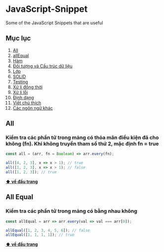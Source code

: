 # JavaScript-Snippet
Some of the JavaScript Snippets that are useful

## Mục lục
  1. [All](#all)
  2. [allEqual](#all-equal)
  3. [Hàm](#hàm)
  4. [Đối tượng và Cấu trúc dữ liệu](#Đối-tượng-và-cấu-trúc-dữ-liệu)
  5. [Lớp](#lớp)
  6. [SOLID](#solid)
  7. [Testing](#testing)
  8. [Xử lí đồng thời](#xử-lí-đồng-thời)
  9. [Xử lí lỗi](#xử-lí-lỗi)
  10. [Định dạng](#Định-dạng)
  11. [Viết chú thích](#viết-chú-thích)
  12. [Các ngôn ngữ khác](#các-ngôn-ngữ-khác)

## **All**
### Kiểm tra các phần tử trong mảng có thỏa mãn điểu kiện đã cho không (fn). Khi không truyền tham số thứ 2, mặc định fn = true

```javascript
const all = (arr, fn = Boolean) => arr.every(fn);

all([4, 2, 3], x => x > 1); // true
all([1, 2, 3], x => x > 1); // false
all([1, 2, 3]); // true
```
**[⬆ về đầu trang](#mục-lục)**

## **All Equal**
### Kiểm tra các phần tử trong mảng có bằng nhau không

```javascript
const allEqual = arr => arr.every(val => val === arr[0]);

allEqual([1, 2, 3, 4, 5, 6]); // false
allEqual([1, 1, 1, 1]); // true
```
**[⬆ về đầu trang](#mục-lục)**
